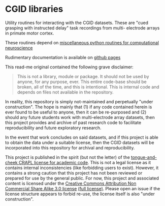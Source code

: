 # CGID libraries

Utility routines for interacting with the CGID datasets. These are
"cued grasping with instructed delay" task recordings from multi-
electrode arrays in primate motor cortex. 

These routines depend on [miscellaneous python routines for 
computational neuroscience](
http://michaelerule.github.io/neurotools/_build/html/index.html)

Rudimentary documentation is available on [github pages](
http://michaelerule.github.io/cgid/_build/html/index.html)

This read-me original contained the following grave disclaimer:

>   This is not a library, module or package. It should not be used
>   by anyone, for any purpose, ever. This entire code-base should be
>   broken, all of the time, and this is intentional. This is 
>   internal code and depends on files not available in the 
>   repository.

In reality, this repository is simply not-maintained and perpetually
"under construction". The hope is mainly that (1) if any code 
contained herein is ever found to be useful to anyone,
then it can be re-purposed and (2) should any future students work 
with multi-electrode array datasets, then this project provides and 
archive of past research code to facilitate reproducibility and 
future exploratory research. 

In the event that work concludes on said datasets, and if this 
project is able to obtain the data under a suitable license, then
the CGID datasets will be incorporated into this repository for
archival and reproducibility.

This project is published in the spirit (but not the letter) of the 
[tongue-and-cheek CRAPL license for academic code](
http://matt.might.net/articles/crapl/CRAPL-LICENSE.txt). This is not 
a legal license as it contains internal inconsistencies (like 
forbidding users to exist). However, it contains a strong caution 
that this project has not been reviewed or prepared for use by the 
general public. For now, this project and associated content is 
licensed under the [Creative Commons Attribution Non Commercial 
Share Alike 3.0 license](
https://creativecommons.org/licenses/by-nc-sa/3.0/) 
[(full license)](
https://creativecommons.org/licenses/by-nc-sa/3.0/legalcode). 
Please open an issue if the license structure appears to forbid 
re-use, the license itself is also "under construction".


